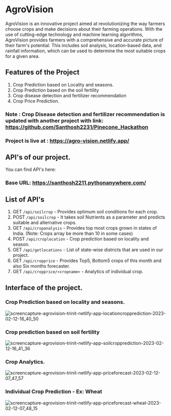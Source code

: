 # AgroVision


AgroVision is an innovative project aimed at revolutionizing the way farmers choose crops and make decisions about their farming operations. With the use of cutting-edge technology and machine learning algorithms, AgroVision provides farmers with a comprehensive and accurate picture of their farm's potential. This includes soil analysis, location-based data, and rainfall information, which can be used to determine the most suitable crops for a given area.

## Features of the Project
1. Crop Prediction based on Locality and seasons.
2. Crop Prediction based on the soil fertility
3. Crop disease detection and fertilizer recommendation
4. Crop Price Prediction.

### Note : Crop Disease detection and fertilizer recommendation is updated with another project with link:  https://github.com/Santhosh2231/Pinecone_Hackathon

### Project is live at : https://agro-vision.netlify.app/

## API's of our project.

You can find API's here:

### Base URL: https://santhosh2211.pythonanywhere.com/

## List of API's

1. GET `/api/soilcrop` - Provides optimum soil conditions for each crop.
2. POST `/api/soilcrop` - It takes soil Nutrients as a parameter and predicts suitable and alternative crops.
3. GET `/api/cropanalysis` - Provides top most crops grown in states of India. (Note: Crops array be more than 10 in some cases)
4. POST `/api/croplocation` - Crop prediction based on locality and season.
5. GET `/api/getlocations` - List of state-wise districts that are used in our project.
6. GET `/api/cropprice` - Provides Top5, Bottom5 crops of this month and also Six months forecaster.
7. GET `/api/cropprice/<cropname>` - Analytics of individual crop.

## Interface of the project.

### Crop Prediction based on locality and seasons.
![screencapture-agrovision-trinit-netlify-app-locationcropprediction-2023-02-12-16_40_50](https://user-images.githubusercontent.com/87355988/218314134-6ea4a02b-18bb-4481-a2a9-03e750106491.png)

### Crop prediction based on soil fertility
![screencapture-agrovision-trinit-netlify-app-soilcropprediction-2023-02-12-16_41_36](https://user-images.githubusercontent.com/87355988/218314161-c4107868-6a5e-4b06-8ba6-5531c40c4b31.png)

### Crop Analytics.
![screencapture-agrovision-trinit-netlify-app-priceforecast-2023-02-12-07_47_57](https://user-images.githubusercontent.com/87355988/218289324-d13ae063-719f-46b0-98c5-fc154f025875.png)

### Individual Crop Prediction - Ex: Wheat
![screencapture-agrovision-trinit-netlify-app-priceforecast-wheat-2023-02-12-07_48_15](https://user-images.githubusercontent.com/87355988/218289336-7d36c208-6a46-487d-b8f6-c7c78ac7ede3.png)
